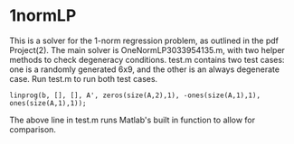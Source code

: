 # 1normLP

This is a solver for the 1-norm regression problem, as outlined in the pdf Project(2).
The main solver is OneNormLP3033954135.m, with two helper methods to check degeneracy conditions.
test.m contains two test cases: one is a randomly generated 6x9, and the other is an always degenerate case.
Run test.m to run both test cases.
```
linprog(b, [], [], A', zeros(size(A,2),1), -ones(size(A,1),1), ones(size(A,1),1));
```
The above line in test.m runs Matlab's built in function to allow for comparison.
